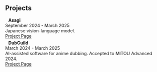 ## Projects

<h4 style="margin:0 10px 0;">Asagi</h4>
<p style="margin:0 0 5px;">
  September 2024 - March 2025<br>
  Japanese vision-language model.<br>
  <a href="https://uehara-mech.github.io/asagi-vlm">
    <autocolor>Project Page</autocolor>
  </a>
</p>

<h4 style="margin:0 10px 0;">DubGuild</h4>
<p style="margin:0 0 20px;">
  March 2024 - March 2025<br>
  AI-assisted software for anime dubbing. Accepted to MITOU Advanced 2024.<br>
  <a href="https://dubguild.com">
    <autocolor>Project Page</autocolor>
  </a>
</p>
